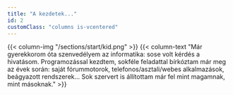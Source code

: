 ```yaml
---
title: "A kezdetek..."
id: 2
customClass: "columns is-vcentered"
---
```

{{< column-img "/sections/start/kid.png" >}}
{{< column-text "Már gyerekkorom óta szenvedélyem az informatika: sose volt kérdés a hivatásom. Programozással kezdtem, sokféle feladattal bírkóztam már meg az évek során: saját fórummotorok, telefonos/asztali/webes alkalmazások, beágyazott rendszerek... Sok szervert is állítottam már fel mint magamnak, mint másoknak." >}}
